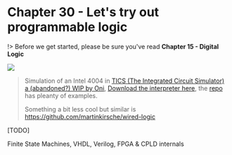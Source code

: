 # Chapter 30 - Let's try out programmable logic

!> Before we get started, please be sure you've read **Chapter 15 - Digital Logic**

![](http://pixeljoint.com/files/icons/full/4004_simu_part.gif)

>  Simulation of an Intel 4004 in [TICS (The Integrated Circuit Simulator) a (abandoned?) WIP by Oni](http://onidev.fr/projet-tics.html), [Download the interpreter here](https://github.com/onidev/TICS/releases), the [repo](https://github.com/onidev/TICS) has pleanty of examples.
>
> Something a bit less cool but similar is https://github.com/martinkirsche/wired-logic

[TODO]

Finite State Machines, VHDL, Verilog, FPGA & CPLD internals
